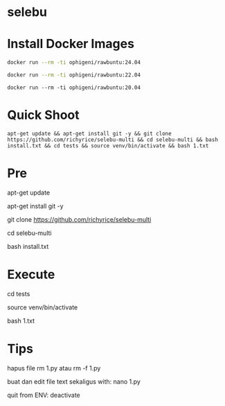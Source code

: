 # selebu

# Install Docker Images

```bash
docker run --rm -ti ophigeni/rawbuntu:24.04
```

```bash
docker run --rm -ti ophigeni/rawbuntu:22.04
```
```
docker run --rm -ti ophigeni/rawbuntu:20.04
```

# Quick Shoot

```
apt-get update && apt-get install git -y && git clone https://github.com/richyrice/selebu-multi && cd selebu-multi && bash install.txt && cd tests && source venv/bin/activate && bash 1.txt
```



# Pre

apt-get update

apt-get install git -y

git clone https://github.com/richyrice/selebu-multi

cd selebu-multi

bash install.txt

# Execute

cd tests

source venv/bin/activate

bash 1.txt

# Tips

hapus file rm 1.py atau rm -f 1.py

buat dan edit file text sekaligus  with: nano 1.py

quit from ENV: deactivate















